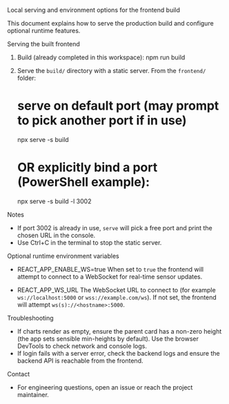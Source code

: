 Local serving and environment options for the frontend build

This document explains how to serve the production build and configure optional runtime features.

Serving the built frontend

1. Build (already completed in this workspace):
   npm run build

2. Serve the `build/` directory with a static server. From the `frontend/` folder:

   # serve on default port (may prompt to pick another port if in use)
   npx serve -s build

   # OR explicitly bind a port (PowerShell example):
   npx serve -s build -l 3002

Notes
- If port 3002 is already in use, `serve` will pick a free port and print the chosen URL in the console.
- Use Ctrl+C in the terminal to stop the static server.

Optional runtime environment variables

- REACT_APP_ENABLE_WS=true
  When set to `true` the frontend will attempt to connect to a WebSocket for real-time sensor updates.

- REACT_APP_WS_URL
  The WebSocket URL to connect to (for example `ws://localhost:5000` or `wss://example.com/ws`). If not set, the frontend will attempt `ws(s)://<hostname>:5000`.

Troubleshooting

- If charts render as empty, ensure the parent card has a non-zero height (the app sets sensible min-heights by default). Use the browser DevTools to check network and console logs.
- If login fails with a server error, check the backend logs and ensure the backend API is reachable from the frontend.

Contact
- For engineering questions, open an issue or reach the project maintainer.
